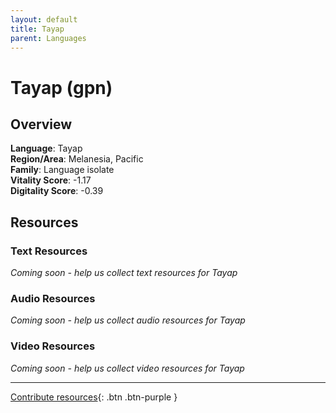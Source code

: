 ```yaml
---
layout: default
title: Tayap
parent: Languages
---
```


# Tayap (gpn)

## Overview

**Language**: Tayap  
**Region/Area**: Melanesia, Pacific  
**Family**: Language isolate  
**Vitality Score**: -1.17  
**Digitality Score**: -0.39  

## Resources

### Text Resources
*Coming soon - help us collect text resources for Tayap*

### Audio Resources
*Coming soon - help us collect audio resources for Tayap*

### Video Resources
*Coming soon - help us collect video resources for Tayap*

---

[Contribute resources](https://fairtrain.github.io/){: .btn .btn-purple }
